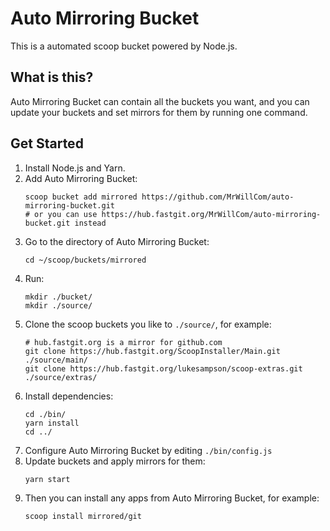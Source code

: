 # Auto Mirroring Bucket

This is a automated scoop bucket powered by Node.js.

## What is this?

Auto Mirroring Bucket can contain all the buckets you want, and you can update your buckets and set mirrors for them by running one command.

## Get Started

1. Install Node.js and Yarn.
2. Add Auto Mirroring Bucket:
   ```
   scoop bucket add mirrored https://github.com/MrWillCom/auto-mirroring-bucket.git
   # or you can use https://hub.fastgit.org/MrWillCom/auto-mirroring-bucket.git instead
   ```
3. Go to the directory of Auto Mirroring Bucket:
   ```
   cd ~/scoop/buckets/mirrored
   ```
4. Run:
   ```
   mkdir ./bucket/
   mkdir ./source/
   ```
5. Clone the scoop buckets you like to `./source/`, for example:
   ```
   # hub.fastgit.org is a mirror for github.com
   git clone https://hub.fastgit.org/ScoopInstaller/Main.git ./source/main/
   git clone https://hub.fastgit.org/lukesampson/scoop-extras.git ./source/extras/
   ```
6. Install dependencies:
   ```
   cd ./bin/
   yarn install
   cd ../
   ```
7. Configure Auto Mirroring Bucket by editing `./bin/config.js`
8. Update buckets and apply mirrors for them:
   ```
   yarn start
   ```
9. Then you can install any apps from Auto Mirroring Bucket, for example:
   ```
   scoop install mirrored/git
   ```
